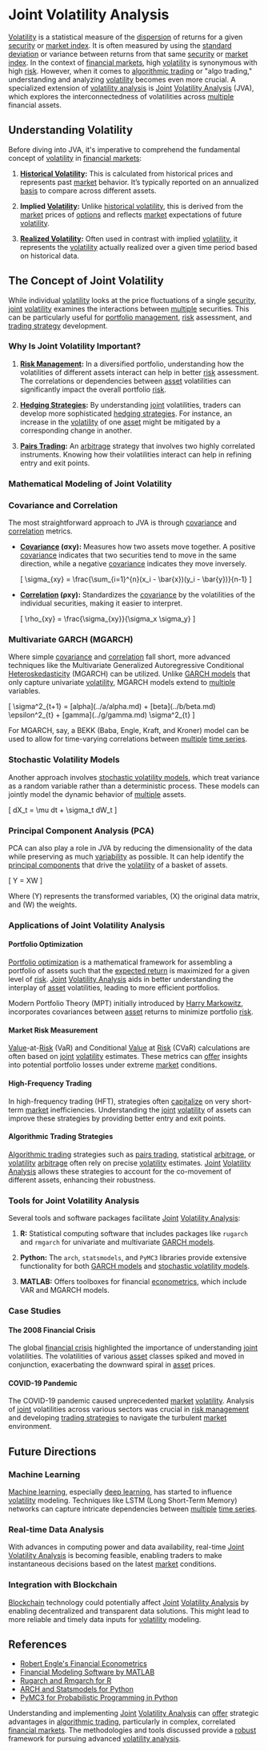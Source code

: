 # Joint Volatility Analysis

[Volatility](../v/volatility.md) is a statistical measure of the [dispersion](../d/dispersion.md) of returns for a given [security](../s/security.md) or [market index](../m/market_index.md). It is often measured by using the [standard deviation](../s/standard_deviation.md) or variance between returns from that same [security](../s/security.md) or [market index](../m/market_index.md). In the context of [financial markets](../f/financial_market.md), high [volatility](../v/volatility.md) is synonymous with high [risk](../r/risk.md). However, when it comes to [algorithmic trading](../a/algorithmic_trading.md) or "algo trading," understanding and analyzing [volatility](../v/volatility.md) becomes even more crucial. A specialized extension of [volatility analysis](../v/volatility_analysis.md) is [Joint](../j/joint.md) [Volatility Analysis](../v/volatility_analysis.md) (JVA), which explores the interconnectedness of volatilities across [multiple](../m/multiple.md) financial assets.

## Understanding Volatility

Before diving into JVA, it's imperative to comprehend the fundamental concept of [volatility](../v/volatility.md) in [financial markets](../f/financial_market.md):

1. **[Historical Volatility](../h/historical_volatility.md):** This is calculated from historical prices and represents past [market](../m/market.md) behavior. It’s typically reported on an annualized [basis](../b/basis.md) to compare across different assets.

2. **Implied [Volatility](../v/volatility.md):** Unlike [historical volatility](../h/historical_volatility.md), this is derived from the [market](../m/market.md) prices of [options](../o/options.md) and reflects [market](../m/market.md) expectations of future [volatility](../v/volatility.md).

3. **[Realized Volatility](../r/realized_volatility.md):** Often used in contrast with implied [volatility](../v/volatility.md), it represents the [volatility](../v/volatility.md) actually realized over a given time period based on historical data.

## The Concept of Joint Volatility

While individual [volatility](../v/volatility.md) looks at the price fluctuations of a single [security](../s/security.md), [joint](../j/joint.md) [volatility](../v/volatility.md) examines the interactions between [multiple](../m/multiple.md) securities. This can be particularly useful for [portfolio management](../p/portfolio_management.md), [risk](../r/risk.md) assessment, and [trading strategy](../t/trading_strategy.md) development.

### Why Is Joint Volatility Important?

1. **[Risk Management](../r/risk_management.md):** In a diversified portfolio, understanding how the volatilities of different assets interact can help in better [risk](../r/risk.md) assessment. The correlations or dependencies between [asset](../a/asset.md) volatilities can significantly impact the overall portfolio [risk](../r/risk.md).

2. **[Hedging Strategies](../h/hedging_strategies.md):** By understanding [joint](../j/joint.md) volatilities, traders can develop more sophisticated [hedging strategies](../h/hedging_strategies.md). For instance, an increase in the [volatility](../v/volatility.md) of one [asset](../a/asset.md) might be mitigated by a corresponding change in another.

3. **[Pairs Trading](../p/pairs_trading.md):** An [arbitrage](../a/arbitrage.md) strategy that involves two highly correlated instruments. Knowing how their volatilities interact can help in refining entry and exit points.

### Mathematical Modeling of Joint Volatility

### Covariance and Correlation

The most straightforward approach to JVA is through [covariance](../c/covariance.md) and [correlation](../c/correlation.md) metrics.

- **[Covariance](../c/covariance.md) (σxy):** Measures how two assets move together. A positive [covariance](../c/covariance.md) indicates that two securities tend to move in the same direction, while a negative [covariance](../c/covariance.md) indicates they move inversely.

    \[
    \sigma_{xy} = \frac{\sum_{i=1}^{n}(x_i - \bar{x})(y_i - \bar{y})}{n-1}
    \]

- **[Correlation](../c/correlation.md) (ρxy):** Standardizes the [covariance](../c/covariance.md) by the volatilities of the individual securities, making it easier to interpret.

    \[
    \rho_{xy} = \frac{\sigma_{xy}}{\sigma_x \sigma_y}
    \]

### Multivariate GARCH (MGARCH)

Where simple [covariance](../c/covariance.md) and [correlation](../c/correlation.md) fall short, more advanced techniques like the Multivariate Generalized Autoregressive Conditional [Heteroskedasticity](../h/heteroskedasticity.md) (MGARCH) can be utilized. Unlike [GARCH models](../g/garch_models.md) that only capture univariate [volatility](../v/volatility.md), MGARCH models extend to [multiple](../m/multiple.md) variables.

\[
\sigma^2_{t+1} = \[alpha](../a/alpha.md) + \[beta](../b/beta.md) \epsilon^2_{t} + \[gamma](../g/gamma.md) \sigma^2_{t}
\]

For MGARCH, say, a BEKK (Baba, Engle, Kraft, and Kroner) model can be used to allow for time-varying correlations between [multiple](../m/multiple.md) [time series](../t/time_series.md).

### Stochastic Volatility Models

Another approach involves [stochastic volatility models](../s/stochastic_volatility_models.md), which treat variance as a random variable rather than a deterministic process. These models can jointly model the dynamic behavior of [multiple](../m/multiple.md) assets.

\[
dX_t = \mu dt + \sigma_t dW_t
\]

### Principal Component Analysis (PCA)

PCA can also play a role in JVA by reducing the dimensionality of the data while preserving as much [variability](../v/variability.md) as possible. It can help identify the [principal components](../p/principal_components_in_trading.md) that drive the [volatility](../v/volatility.md) of a basket of assets.

\[
Y = XW
\]

Where \(Y\) represents the transformed variables, \(X\) the original data matrix, and \(W\) the weights.

### Applications of Joint Volatility Analysis

#### Portfolio Optimization

[Portfolio optimization](../p/portfolio_optimization.md) is a mathematical framework for assembling a portfolio of assets such that the [expected return](../e/expected_return.md) is maximized for a given level of [risk](../r/risk.md). [Joint](../j/joint.md) [Volatility Analysis](../v/volatility_analysis.md) aids in better understanding the interplay of [asset](../a/asset.md) volatilities, leading to more efficient portfolios.

Modern Portfolio Theory (MPT) initially introduced by [Harry Markowitz](../h/harry_markowitz.md), incorporates covariances between [asset](../a/asset.md) returns to minimize portfolio [risk](../r/risk.md).

#### Market Risk Measurement

[Value](../v/value.md)-at-[Risk](../r/risk.md) (VaR) and Conditional [Value](../v/value.md) at [Risk](../r/risk.md) (CVaR) calculations are often based on [joint](../j/joint.md) [volatility](../v/volatility.md) estimates. These metrics can [offer](../o/offer.md) insights into potential portfolio losses under extreme [market](../m/market.md) conditions.

#### High-Frequency Trading

In high-frequency trading (HFT), strategies often [capitalize](../c/capitalize.md) on very short-term [market](../m/market.md) inefficiencies. Understanding the [joint](../j/joint.md) [volatility](../v/volatility.md) of assets can improve these strategies by providing better entry and exit points.

#### Algorithmic Trading Strategies

[Algorithmic trading](../a/algorithmic_trading.md) strategies such as [pairs trading](../p/pairs_trading.md), statistical [arbitrage](../a/arbitrage.md), or [volatility](../v/volatility.md) [arbitrage](../a/arbitrage.md) often rely on precise [volatility](../v/volatility.md) estimates. [Joint](../j/joint.md) [Volatility Analysis](../v/volatility_analysis.md) allows these strategies to account for the co-movement of different assets, enhancing their robustness.

### Tools for Joint Volatility Analysis

Several tools and software packages facilitate [Joint](../j/joint.md) [Volatility Analysis](../v/volatility_analysis.md):

1. **R:** Statistical computing software that includes packages like `rugarch` and `rmgarch` for univariate and multivariate [GARCH models](../g/garch_models.md).

2. **Python:** The `arch`, `statsmodels`, and `PyMC3` libraries provide extensive functionality for both [GARCH models](../g/garch_models.md) and [stochastic volatility models](../s/stochastic_volatility_models.md).

3. **MATLAB:** Offers toolboxes for financial [econometrics](../e/econometrics_in_trading.md), which include VAR and MGARCH models.

### Case Studies

#### The 2008 Financial Crisis

The global [financial crisis](../f/financial_crisis.md) highlighted the importance of understanding [joint](../j/joint.md) volatilities. The volatilities of various [asset](../a/asset.md) classes spiked and moved in conjunction, exacerbating the downward spiral in [asset](../a/asset.md) prices.

#### COVID-19 Pandemic

The COVID-19 pandemic caused unprecedented [market](../m/market.md) [volatility](../v/volatility.md). Analysis of [joint](../j/joint.md) volatilities across various sectors was crucial in [risk management](../r/risk_management.md) and developing [trading strategies](../t/trading_strategies.md) to navigate the turbulent [market](../m/market.md) environment.

## Future Directions

### Machine Learning

[Machine learning](../m/machine_learning.md), especially [deep learning](../d/deep_learning.md), has started to influence [volatility](../v/volatility.md) modeling. Techniques like LSTM (Long Short-Term Memory) networks can capture intricate dependencies between [multiple](../m/multiple.md) [time series](../t/time_series.md).

### Real-time Data Analysis

With advances in computing power and data availability, real-time [Joint](../j/joint.md) [Volatility Analysis](../v/volatility_analysis.md) is becoming feasible, enabling traders to make instantaneous decisions based on the latest [market](../m/market.md) conditions.

### Integration with Blockchain

[Blockchain](../b/blockchain_in_trading.md) technology could potentially affect [Joint](../j/joint.md) [Volatility Analysis](../v/volatility_analysis.md) by enabling decentralized and transparent data solutions. This might lead to more reliable and timely data inputs for [volatility](../v/volatility.md) modeling.

## References

- [Robert Engle's Financial Econometrics](https://www.nyu.edu)
- [Financial Modeling Software by MATLAB](https://www.mathworks.com) 
- [Rugarch and Rmgarch for R](https://cran.r-project.org/web/packages/rugarch/index.html)
- [ARCH and Statsmodels for Python](https://www.arch.readthedocs.io/en/latest/)
- [PyMC3 for Probabilistic Programming in Python](https://docs.pymc.io/en/v3/)

Understanding and implementing [Joint](../j/joint.md) [Volatility Analysis](../v/volatility_analysis.md) can [offer](../o/offer.md) strategic advantages in [algorithmic trading](../a/algorithmic_trading.md), particularly in complex, correlated [financial markets](../f/financial_market.md). The methodologies and tools discussed provide a [robust](../r/robust.md) framework for pursuing advanced [volatility analysis](../v/volatility_analysis.md).
